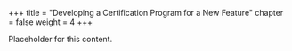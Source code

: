 +++
title = "Developing a Certification Program for a New Feature"
chapter = false
weight = 4
+++

Placeholder for this content.

